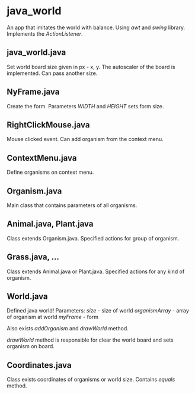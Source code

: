 # java_world
An app that imitates the world with balance. Using *awt* and *swing* library. Implements the *ActionListener*.

## java_world.java
Set world board size given in px - x, y. The autoscaler of the board is implemented. Can pass another size.

## NyFrame.java
Create the form. Parameters *WIDTH* and *HEIGHT* sets form size.

## RightClickMouse.java
Mouse clicked event. Can add organism from the context menu.

## ContextMenu.java
Define organisms on context menu.

## Organism.java
Main class that contains parameters of all organisms.

## Animal.java, Plant.java
Class extends Organism.java. Specified actions for group of organism.

## Grass.java, ...
Class extends Animal.java or Plant.java. Specified actions for any kind of organism.

## World.java
Defined java world! Parameters:
*size* - size of world
*organismArray* - array of organism at world
*myFrame* - form

Also exists *addOrganism* and *drawWorld* method.

*drawWorld* method is responsible for clear the world board and sets organism on board.

## Coordinates.java
Class exists coordinates of organisms or world size. Contains *equals* method.
